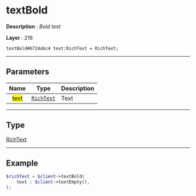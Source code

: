# textBold

**Description** : *Bold text*

**Layer** : 216

```tl
textBold#6724abc4 text:RichText = RichText;
```

---

## Parameters

| Name | Type | Description |
| :---: | :---: | :--- |
| <mark>text</mark> | [`RichText`](type/RichText) | Text |

---

## Type

[RichText](type/RichText)

---

## Example

```php
$richText = $client->textBold(
	text : $client->textEmpty(),
);
```